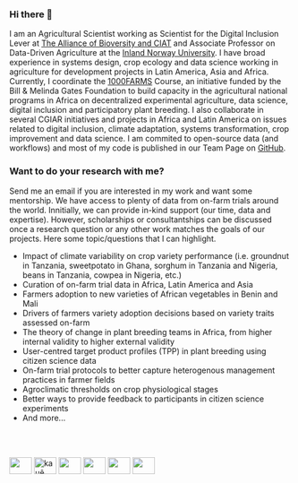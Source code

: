 ### Hi there 👋

I am an Agricultural Scientist working as Scientist for the Digital Inclusion Lever at [The Alliance of Bioversity and CIAT](https://alliancebioversityciat.org) and Associate Professor on Data-Driven Agriculture at the [Inland Norway University](https://www.inn.no/english/). I have broad experience in systems design, crop ecology and data science working in agriculture for development projects in Latin America, Asia and Africa. Currently, I coordinate the [1000FARMS](https://1000farms.net) Course, an initiative funded by the Bill & Melinda Gates Foundation to build capacity in the agricultural national programs in Africa on decentralized experimental agriculture, data science, digital inclusion and participatory plant breeding. I also collaborate in several CGIAR initiatives and projects in Africa and Latin America on issues related to digital inclusion, climate adaptation, systems transformation, crop improvement and data science. I am commited to open-source data (and workflows) and most of my code is published in our Team Page on [GitHub](https://github.com/AgrDataSci).

### Want to do your research with me?

Send me an email if you are interested in my work and want some mentorship. We have access to plenty of data from on-farm trials around the world. Innitially, we can provide in-kind support (our time, data and expertise). However, scholarships or consultantships can be discussed once a research question or any other work matches the goals of our projects. Here some topic/questions that I can highlight.

- Impact of climate variability on crop variety performance (i.e. groundnut in Tanzania, sweetpotato in Ghana, sorghum in Tanzania and Nigeria, beans in Tanzania, cowpea in Nigeria, etc.)
- Curation of on-farm trial data in Africa, Latin America and Asia
- Farmers adoption to new varieties of African vegetables in Benin and Mali
- Drivers of farmers variety adoption decisions based on variety traits assessed on-farm
- The theory of change in plant breeding teams in Africa, from higher internal validity to higher external validity 
- User-centred target product profiles (TPP) in plant breeding using citizen science data 
- On-farm trial protocols to better capture heterogenous management practices in farmer fields
- Agroclimatic thresholds on crop physiological stages  
- Better ways to provide feedback to participants in citizen science experiments
- And more...

<br/><br/>

<p align="left">
<a href="mailto:k.desousa@cgiar.org" target="blank"><img align="center" src="https://cdn.jsdelivr.net/npm/simple-icons@3.0.1/icons/gmail.svg" alt="" height="30" width="40" /></a>
<a href="https://twitter.com/desousakaue" target="blank"><img align="center" src="https://cdn.jsdelivr.net/npm/simple-icons@3.0.1/icons/twitter.svg" alt="kauê de sousa's twitter handle is desousakaue" height="30" width="40" /></a>
<a href="https://scholar.google.com/citations?user=GO3gOJx27gYC&hl" target="blank"><img align="center" src="https://cdn.jsdelivr.net/npm/simple-icons@3.0.1/icons/googlescholar.svg" alt="" height="30" width="40" /></a>
<a href="https://orcid.org/0000-0002-7571-7845" target="blank"><img align="center" src="https://cdn.jsdelivr.net/npm/simple-icons@3.0.1/icons/orcid.svg" alt="" height="30" width="40" /></a>
<a href="https://www.researchgate.net/profile/Kaue-De-Sousa" target="blank"><img align="center" src="https://cdn.jsdelivr.net/npm/simple-icons@3.0.1/icons/researchgate.svg" alt="" height="30" width="40" /></a>
<a href="https://www.linkedin.com/in/kauedesousa/" target="blank"><img align="center" src="https://cdn.jsdelivr.net/npm/simple-icons@3.0.1/icons/linkedin.svg" alt="" height="30" width="40" /></a>
</p>


